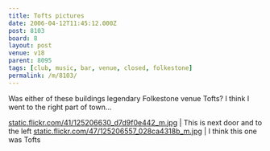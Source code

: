 ```yaml
---
title: Tofts pictures
date: 2006-04-12T11:45:12.000Z
post: 8103
board: 8
layout: post
venue: v18
parent: 8095
tags: [club, music, bar, venue, closed, folkestone]
permalink: /m/8103/
---
```

Was either of these buildings legendary Folkestone venue Tofts? I think I went to the right part of town...

<a href="http://flickr.com/photos/folkestonegerald/125206630/in/datetaken/"><a href="http://static.flickr.com/41/125206630_d7d9f0e442_m.jpg</a> | This is next door and to the left">static.flickr.com/41/125206630_d7d9f0e442_m.jpg</a> | This is next door and to the left</a>  <a href="http://flickr.com/photos/folkestonegerald/125206557/in/datetaken/"><a href="http://static.flickr.com/47/125206557_028ca4318b_m.jpg</a> | I think this one was Tofts">static.flickr.com/47/125206557_028ca4318b_m.jpg</a> | I think this one was Tofts</a>
